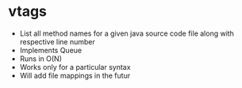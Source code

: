 # vtags
  - List all method names for a given java source code file along with respective line number
  - Implements Queue
  - Runs in O(N)
  - Works only for a particular syntax
  - Will add file mappings in the futur

